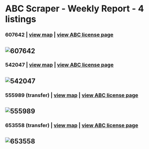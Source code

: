 # ABC Scraper - Weekly Report - 4 listings
 ### 607642  | [view map](https://maps.google.com?q=8%20DUDLEY%20AVE%2C%20VENICE) | [view ABC license page](https://www.abc.ca.gov/licensing/license-lookup/single-license/?RPTTYPE=12&LICENSE=607642)
![607642](https://raw.githubusercontent.com/playatgtb/abc-scraper/main/downloads/A/2023-12-27-screenshots/607642.png)
---
### 542047  | [view map](https://maps.google.com?q=4242%20ATLANTIC%20AVE%2C%20LONG%20BEACH) | [view ABC license page](https://www.abc.ca.gov/licensing/license-lookup/single-license/?RPTTYPE=12&LICENSE=542047)
![542047](https://raw.githubusercontent.com/playatgtb/abc-scraper/main/downloads/A/2023-12-26-screenshots/542047.png)
---
### 555989 (transfer) | [view map](https://maps.google.com?q=1601%20N%20CAHUENGA%20BLVD%2C%20LOS%20ANGELES) | [view ABC license page](https://www.abc.ca.gov/licensing/license-lookup/single-license/?RPTTYPE=12&LICENSE=555989)
![555989](https://raw.githubusercontent.com/playatgtb/abc-scraper/main/downloads/A/2023-12-26-screenshots/555989.png)
---
### 653558 (transfer) | [view map](https://maps.google.com?q=2430%20MARINE%20AVE%2C%20REDONDO%20BEACH) | [view ABC license page](https://www.abc.ca.gov/licensing/license-lookup/single-license/?RPTTYPE=12&LICENSE=653558)
![653558](https://raw.githubusercontent.com/playatgtb/abc-scraper/main/downloads/A/2023-12-26-screenshots/653558.png)
---
